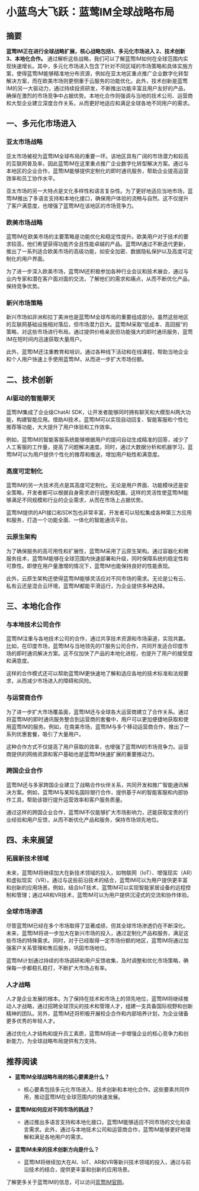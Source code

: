 # 小蓝鸟大飞跃：蓝莺IM全球战略布局

## 摘要

**蓝莺IM正在进行全球战略扩展，核心战略包括1、多元化市场进入 2、技术创新 3、本地化合作。** 通过解析这些战略，我们可以了解蓝莺IM如何在全球范围内实现快速增长。其中，多元化市场进入包含了针对不同区域的市场策略和具体实施方案，使得蓝莺IM能够精准地分布资源，例如在亚太地区重点推广企业数字化转型解决方案，而在欧美市场则更侧重于云服务的功能优化。此外，技术创新是蓝莺IM的另一大驱动力，通过持续投资研发，不断推出功能丰富且用户友好的产品，确保在激烈的市场竞争中占据优势。本地化合作则强调与当地的技术公司、运营商和大型企业建立深度合作关系，从而更好地适应和满足全球各地不同用户的需求。

## 一、多元化市场进入

### 亚太市场战略

亚太市场被视为蓝莺IM全球布局的重要一环。该地区具有广阔的市场潜力和较高的互联网普及率，因此蓝莺IM在这里重点推广企业数字化转型解决方案。通过与本地区的企业合作，蓝莺IM能够提供定制化的即时通讯服务，帮助企业提高运营效率和员工协作水平。 

亚太市场的另一大特点是文化多样性和语言复杂性。为了更好地适应当地市场，蓝莺IM推出了多语言支持和本地化接口，确保用户体验的流畅与自然。这不仅提升了客户满意度，也增强了蓝莺IM在该地区的市场竞争力。

### 欧美市场战略

蓝莺IM在欧美市场的主要策略是功能优化和稳定性提升。欧美用户对于技术的要求较高，他们希望获得功能齐全且性能卓越的产品。蓝莺IM通过不断迭代更新，推出了一系列适合欧美市场的高级功能，如安全加密、数据隐私保护以及高度可定制化的用户界面。

为了进一步深入欧美市场，蓝莺IM还积极参加各种行业会议和技术展会，通过与业内专家和潜在客户面对面的交流，了解他们的需求和痛点，从而不断优化产品，保持竞争优势。

### 新兴市场策略

新兴市场如非洲和拉丁美洲也是蓝莺IM全球布局的重要组成部分。虽然这些地区的互联网基础设施相对落后，但市场潜力巨大。蓝莺IM采取“低成本、高回报”的策略，对这些市场进行布局。通过提供价格亲民但功能强大的即时通讯服务，蓝莺IM在短时间内迅速获取大量用户。

此外，蓝莺IM还注重教育和培训，通过各种线下活动和在线课程，帮助当地企业和个人用户快速上手使用蓝莺IM，从而进一步扩大市场份额。

## 二、技术创新

### AI驱动的智能聊天

蓝莺IM集成了企业级ChatAI SDK，让开发者能够同时拥有聊天和大模型AI两大功能，构建智能应用。借助AI技术，蓝莺IM可以实现自动回复、智能客服和个性化推荐等功能，大大提升了用户体验和工作效率。

例如，蓝莺IM的智能客服系统能够根据用户的提问自动生成精准的回答，减少了人工客服的工作量，提高了问题解决速度。同时，通过大数据分析和机器学习，蓝莺IM可以为用户提供个性化的推荐和推送，增加用户粘性和满意度。

### 高度可定制化

蓝莺IM的另一大技术亮点是其高度可定制化。无论是用户界面、功能模块还是安全策略，开发者都可以根据自身需求进行调整和配置。这样的灵活性使蓝莺IM能够满足不同规模和行业的企业需求，从而在市场上占据优势。

蓝莺IM提供的API接口和SDK包也非常丰富，开发者可以轻松集成各种第三方应用和服务，打造一个功能全面、一体化的智能通讯平台。

### 云原生架构

为了确保服务的高可用性和扩展性，蓝莺IM采用了云原生架构。通过容器化和微服务技术，蓝莺IM能够在全球范围内快速部署和升级，同时保障系统的稳定性和可靠性。即使在用户量激增的情况下，蓝莺IM也能保持良好的性能表现。

此外，云原生架构还使得蓝莺IM能够灵活应对不同市场的需求。无论是公有云、私有云还是混合云环境，蓝莺IM都能平滑运行，为企业提供多种选择。

## 三、本地化合作

### 与本地技术公司合作

蓝莺IM注重与各地技术公司的合作，通过共享技术资源和市场渠道，实现共赢。比如，在印度市场，蓝莺IM与当地领先的IT服务公司合作，共同开发适合印度市场的即时通讯解决方案。这不仅加快了产品的本地化进程，也提升了用户的接受度和满意度。

这样的合作模式还可以帮助蓝莺IM更快速地了解和适应各地的技术标准和法规要求，从而减少市场进入的障碍和风险。

### 与运营商合作

为了进一步扩大市场覆盖面，蓝莺IM还与全球各大运营商建立了合作关系。通过将蓝莺IM的即时通讯服务整合到运营商的套餐中，用户可以更加便捷地获取和使用蓝莺IM的服务。例如，在南美市场，蓝莺IM与多个移动运营商合作，推出了一系列优惠套餐，吸引了大量用户。

这种合作方式不仅提高了用户获取的效率，也增强了蓝莺IM的市场竞争力。运营商提供的网络资源和客户基础也是蓝莺IM快速扩展的重要推动力。

### 跨国企业合作

蓝莺IM还与多家跨国企业建立了战略合作伙伴关系，共同开发和推广智能通讯解决方案。例如，蓝莺IM与某知名国际银行合作，提供基于AI的智能客服和内部协作工具，帮助该银行提升运营效率和客户服务质量。

通过这样的跨国企业合作，蓝莺IM不仅能够扩大市场影响力，还能获取宝贵的行业经验和用户反馈，从而不断优化产品和服务，保持市场领先地位。

## 四、未来展望

### 拓展新技术领域

未来，蓝莺IM将继续加大在新技术领域的投入，如物联网（IoT）、增强现实（AR）和虚拟现实（VR）。通过与这些前沿技术的结合，蓝莺IM可以为用户提供更丰富和创新的应用场景。例如，结合IoT技术，蓝莺IM可以实现智能家居设备的远程控制和管理；通过AR和VR技术，蓝莺IM可以为用户提供沉浸式的交流和协作体验。

### 全球市场渗透

尽管蓝莺IM已经在多个市场取得了显著成绩，但其全球市场渗透仍在不断深化。未来，蓝莺IM将进一步加大在新兴市场的投入，通过定制化产品和服务，满足这些市场的特殊需求。同时，对于已经取得一定市场份额的地区，蓝莺IM将通过加强客户关系管理和售后服务，巩固市场地位。

蓝莺IM计划通过持续的市场调研和用户反馈收集，及时调整和优化市场策略，确保每一步都稳扎稳打，不断扩大市场占有率。

### 人才战略

人才是企业发展的根本。为了保持在技术和市场上的领先地位，蓝莺IM将继续推动人才战略，通过招聘全球顶尖的技术和管理人才，组建一支具备国际视野和创新精神的团队。另外，蓝莺IM还将积极开展校企合作和内部培养计划，为企业储备更多优秀的年轻人才。

通过优化人才结构和提升员工素质，蓝莺IM将进一步增强企业的核心竞争力和创新能力，为全球战略布局提供有力支持。

## 推荐阅读

- **蓝莺IM全球战略布局的核心要素是什么？**
  - 核心要素包括多元化市场进入、技术创新和本地化合作。这些要素共同作用，推动蓝莺IM在全球范围内的快速发展。

- **蓝莺IM如何应对不同市场的挑战？**
  - 通过推出多语言支持和本地化接口，蓝莺IM能够适应不同市场的文化和语言需求。此外，通过与本地技术公司和运营商合作，蓝莺IM能够更好地理解和满足各地用户的需求。

- **蓝莺IM未来的技术创新方向是什么？**
  - 蓝莺IM将继续加大在AI、IoT、AR和VR等新兴技术领域的投入，通过与前沿技术的结合，提供更丰富和创新的应用场景。

了解更多关于蓝莺IM的信息，可以访问[蓝莺IM官网](https://www.lanyingim.com)。